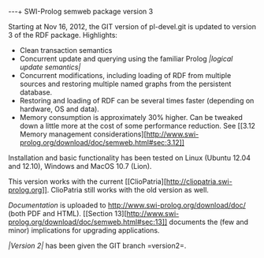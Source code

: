 ---+ SWI-Prolog semweb package version 3

Starting at Nov 16, 2012, the GIT version of pl-devel.git is updated to
version 3 of the RDF package.  Highlights:

  - Clean transaction semantics
  - Concurrent update and querying using the familiar Prolog
    _|logical update semantics|_
  - Concurrent modifications, including loading of RDF from
    multiple sources and restoring multiple named graphs from
    the persistent database.
  - Restoring and loading of RDF can be several times faster
    (depending on hardware, OS and data).
  - Memory consumption is approximately 30% higher.  Can be
    tweaked down a little more at the cost of some performance
    reduction.  See [[3.12 Memory management considerations][http://www.swi-prolog.org/download/doc/semweb.html#sec:3.12]]

Installation and basic functionality has been tested on Linux (Ubuntu
12.04 and 12.10), Windows and MacOS 10.7 (Lion).

This version works with the current
[[ClioPatria][http://cliopatria.swi-prolog.org]].  ClioPatria still
works with the old version as well.

*Documentation* is uploaded to http://www.swi-prolog.org/download/doc/
(both PDF and HTML).
[[Section 13][http://www.swi-prolog.org/download/doc/semweb.html#sec:13]]
documents the (few and minor) implications for upgrading applications.

*|Version 2|* has been given the GIT branch =version2=.

